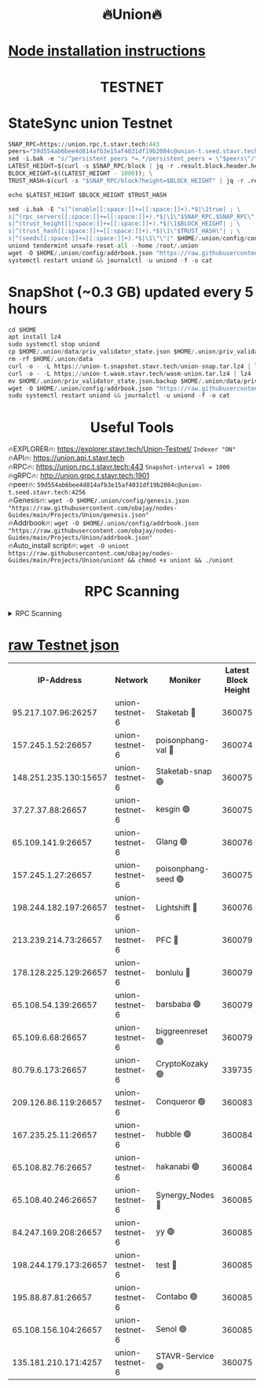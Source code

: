 <h1 align="center"> 🔥Union🔥</h1>

[Node installation instructions](https://github.com/obajay/nodes-Guides/tree/main/Projects/Union)
=

<h1 align="center"> TESTNET</h1>

# StateSync union Testnet
```python
SNAP_RPC=https://union.rpc.t.stavr.tech:443
peers="59d554ab6bee4d814afb3e15af4031df19b2084c@union-t.seed.stavr.tech:4256"
sed -i.bak -e "s/^persistent_peers *=.*/persistent_peers = \"$peers\"/" $HOME/.union/config/config.toml
LATEST_HEIGHT=$(curl -s $SNAP_RPC/block | jq -r .result.block.header.height); \
BLOCK_HEIGHT=$((LATEST_HEIGHT - 1000)); \
TRUST_HASH=$(curl -s "$SNAP_RPC/block?height=$BLOCK_HEIGHT" | jq -r .result.block_id.hash)

echo $LATEST_HEIGHT $BLOCK_HEIGHT $TRUST_HASH

sed -i.bak -E "s|^(enable[[:space:]]+=[[:space:]]+).*$|\1true| ; \
s|^(rpc_servers[[:space:]]+=[[:space:]]+).*$|\1\"$SNAP_RPC,$SNAP_RPC\"| ; \
s|^(trust_height[[:space:]]+=[[:space:]]+).*$|\1$BLOCK_HEIGHT| ; \
s|^(trust_hash[[:space:]]+=[[:space:]]+).*$|\1\"$TRUST_HASH\"| ; \
s|^(seeds[[:space:]]+=[[:space:]]+).*$|\1\"\"|" $HOME/.union/config/config.toml
uniond tendermint unsafe-reset-all --home /root/.union
wget -O $HOME/.union/config/addrbook.json "https://raw.githubusercontent.com/obajay/nodes-Guides/main/Projects/Union/addrbook.json"
systemctl restart uniond && journalctl -u uniond -f -o cat
```
# SnapShot (~0.3 GB) updated every 5 hours
```python
cd $HOME
apt install lz4
sudo systemctl stop uniond
cp $HOME/.union/data/priv_validator_state.json $HOME/.union/priv_validator_state.json.backup
rm -rf $HOME/.union/data
curl -o - -L https://union-t.snapshot.stavr.tech/union-snap.tar.lz4 | lz4 -c -d - | tar -x -C $HOME/.union --strip-components 2
curl -o - -L https://union-t.wasm.stavr.tech/wasm-union.tar.lz4 | lz4 -c -d - | tar -x -C $HOME/.union --strip-components 2
mv $HOME/.union/priv_validator_state.json.backup $HOME/.union/data/priv_validator_state.json
wget -O $HOME/.union/config/addrbook.json "https://raw.githubusercontent.com/obajay/nodes-Guides/main/Projects/Union/addrbook.json"
sudo systemctl restart uniond && journalctl -u uniond -f -o cat
```
 <h1 align="center"> Useful Tools</h1>
 
🔥EXPLORER🔥: https://explorer.stavr.tech/Union-Testnet/        `Indexer "ON"` \
🔥API🔥:      https://union.api.t.stavr.tech \
🔥RPC🔥:      https://union.rpc.t.stavr.tech:443              `Snapshot-interval = 1000` \
🔥gRPC🔥:     http://union.grpc.t.stavr.tech:1901 \
🔥peer🔥:     `59d554ab6bee4d814afb3e15af4031df19b2084c@union-t.seed.stavr.tech:4256` \
🔥Genesis🔥:     `wget -O $HOME/.union/config/genesis.json "https://raw.githubusercontent.com/obajay/nodes-Guides/main/Projects/Union/genesis.json"` \
🔥Addrbook🔥: ```wget -O $HOME/.union/config/addrbook.json "https://raw.githubusercontent.com/obajay/nodes-Guides/main/Projects/Union/addrbook.json"``` \
🔥Auto_install script🔥:  `wget -O uniont https://raw.githubusercontent.com/obajay/nodes-Guides/main/Projects/Union/uniont && chmod +x uniont && ./uniont`

<h1 align="center"> RPC Scanning</h1>

<details>
<summary>RPC Scanning</summary>

<h2 align="center"> We scan nodes in real time every 4 hours. And we provide the final result of RPC endpoints.
We cannot influence the operation of these nodes in any way. </h2>


```python
If Voting Power is higher than 0 --> then the Node is a validator of the network and may be subject to attack and be a potential threat to the chain.
```
```python
We marked such validators with a red symbol
```

</details>

[raw Testnet json](https://rpc-check.uniont.stavr.tech/uniont/rpc-uniont-result.json)
=



<table><tr><th>IP-Address</th><th>Network</th><th>Moniker</th><th>Latest Block Height</th><th>Earliest Block Height</th><th>Catching Up</th><th>Tx Index</th><th>Voting Power</th><th>Scan Time</th></tr><tr><td>95.217.107.96:26257</td><td>union-testnet-6</td><td>Staketab 🔴</td><td>360075</td><td>1</td><td>False</td><td>on</td><td>1000002</td><td>2024-03-08T22:10:57.025929055UTC</td></tr><tr><td>157.245.1.52:26657</td><td>union-testnet-6</td><td>poisonphang-val 🔴</td><td>360074</td><td>1</td><td>False</td><td>on</td><td>1000000</td><td>2024-03-08T22:10:57.624206687UTC</td></tr><tr><td>148.251.235.130:15657</td><td>union-testnet-6</td><td>Staketab-snap 🟢</td><td>360075</td><td>1</td><td>False</td><td>on</td><td>0</td><td>2024-03-08T22:10:58.170996636UTC</td></tr><tr><td>37.27.37.88:26657</td><td>union-testnet-6</td><td>kesgin 🟢</td><td>360075</td><td>1</td><td>False</td><td>on</td><td>0</td><td>2024-03-08T22:10:58.490245005UTC</td></tr><tr><td>65.109.141.9:26657</td><td>union-testnet-6</td><td>Glang 🟢</td><td>360076</td><td>1</td><td>False</td><td>on</td><td>0</td><td>2024-03-08T22:11:02.886131456UTC</td></tr><tr><td>157.245.1.27:26657</td><td>union-testnet-6</td><td>poisonphang-seed 🟢</td><td>360075</td><td>1</td><td>False</td><td>on</td><td>0</td><td>2024-03-08T22:11:03.964385874UTC</td></tr><tr><td>198.244.182.197:26657</td><td>union-testnet-6</td><td>Lightshift 🔴</td><td>360076</td><td>1</td><td>False</td><td>on</td><td>1000000</td><td>2024-03-08T22:11:06.275482844UTC</td></tr><tr><td>213.239.214.73:26657</td><td>union-testnet-6</td><td>PFC 🔴</td><td>360079</td><td>1</td><td>False</td><td>on</td><td>1000001</td><td>2024-03-08T22:11:20.762456061UTC</td></tr><tr><td>178.128.225.129:26657</td><td>union-testnet-6</td><td>bonlulu 🔴</td><td>360079</td><td>1</td><td>False</td><td>on</td><td>1000000</td><td>2024-03-08T22:11:21.393130235UTC</td></tr><tr><td>65.108.54.139:26657</td><td>union-testnet-6</td><td>barsbaba 🟢</td><td>360079</td><td>1</td><td>False</td><td>on</td><td>0</td><td>2024-03-08T22:11:21.705905154UTC</td></tr><tr><td>65.109.6.68:26657</td><td>union-testnet-6</td><td>biggreenreset 🟢</td><td>360079</td><td>1</td><td>False</td><td>on</td><td>0</td><td>2024-03-08T22:11:24.036471700UTC</td></tr><tr><td>80.79.6.173:26657</td><td>union-testnet-6</td><td>CryptoKozaky 🟢</td><td>339735</td><td>1</td><td>False</td><td>on</td><td>0</td><td>2024-03-08T22:11:26.517911282UTC</td></tr><tr><td>209.126.86.119:26657</td><td>union-testnet-6</td><td>Conqueror 🟢</td><td>360083</td><td>1</td><td>False</td><td>on</td><td>0</td><td>2024-03-08T22:11:45.497500920UTC</td></tr><tr><td>167.235.25.11:26657</td><td>union-testnet-6</td><td>hubble 🟢</td><td>360084</td><td>1</td><td>False</td><td>on</td><td>0</td><td>2024-03-08T22:11:51.839038447UTC</td></tr><tr><td>65.108.82.76:26657</td><td>union-testnet-6</td><td>hakanabi 🟢</td><td>360084</td><td>1</td><td>False</td><td>on</td><td>0</td><td>2024-03-08T22:11:52.172213460UTC</td></tr><tr><td>65.108.40.246:26657</td><td>union-testnet-6</td><td>Synergy_Nodes 🔴</td><td>360085</td><td>1</td><td>False</td><td>on</td><td>1000001</td><td>2024-03-08T22:11:58.581343859UTC</td></tr><tr><td>84.247.169.208:26657</td><td>union-testnet-6</td><td>yy 🟢</td><td>360085</td><td>1</td><td>False</td><td>on</td><td>0</td><td>2024-03-08T22:11:58.873343658UTC</td></tr><tr><td>198.244.179.173:26657</td><td>union-testnet-6</td><td>test 🔴</td><td>360085</td><td>1</td><td>False</td><td>on</td><td>1</td><td>2024-03-08T22:12:01.196705920UTC</td></tr><tr><td>195.88.87.81:26657</td><td>union-testnet-6</td><td>Contabo 🟢</td><td>360085</td><td>1</td><td>False</td><td>on</td><td>0</td><td>2024-03-08T22:12:01.508967298UTC</td></tr><tr><td>65.108.156.104:26657</td><td>union-testnet-6</td><td>Senol 🟢</td><td>360085</td><td>1</td><td>False</td><td>on</td><td>0</td><td>2024-03-08T22:12:01.834044343UTC</td></tr><tr><td>135.181.210.171:4257</td><td>union-testnet-6</td><td>STAVR-Service 🟢</td><td>360075</td><td>357001</td><td>False</td><td>on</td><td>0</td><td>2024-03-08T22:10:57.931865702UTC</td></tr></table>
